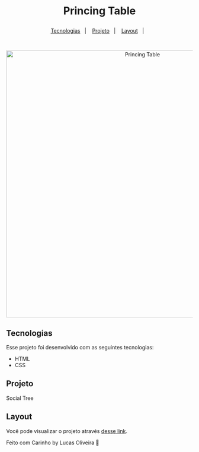 <h1 align="center">
  <p> Princing Table</p>
</h1>

<p align="center">
  <a href="#-tecnologias">Tecnologias</a>&nbsp;&nbsp;&nbsp;|&nbsp;&nbsp;&nbsp;
  <a href="#-projeto">Projeto</a>&nbsp;&nbsp;&nbsp;|&nbsp;&nbsp;&nbsp;
  <a href="#-layout">Layout</a>&nbsp;&nbsp;&nbsp;|&nbsp;&nbsp;&nbsp;
</p>

<br>

<p align="center">
   <img alt="Princing Table" title="Princing Table" src="" width="720px" />
</p>

## Tecnologias

Esse projeto foi desenvolvido com as seguintes tecnologias:

- HTML
- CSS

## Projeto
Social Tree 

## Layout

Você pode visualizar o projeto através [desse link](https://luskardev.github.io/Princing_Table//).


Feito com Carinho by Lucas Oliveira :wave:
